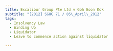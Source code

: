 ```yaml
---
title: Excalibur Group Pte Ltd v Goh Boon Kok 
subtitle: "[2012] SGHC 71 / 05\_April\_2012"
tags:
  - Insolvency Law
  - Winding Up
  - Liquidator
  - Leave to commence action against liquidator

---
```


